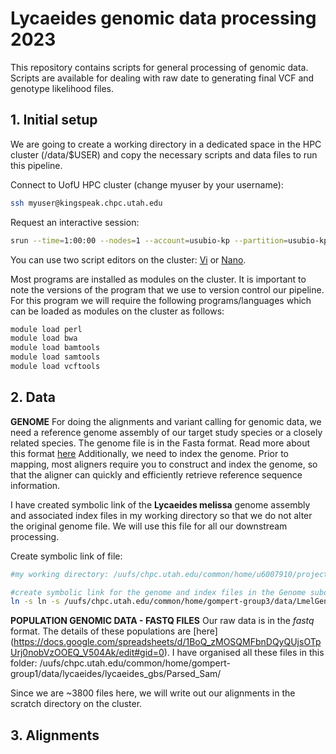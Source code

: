 # Lycaeides genomic data processing 2023
This repository contains scripts for general processing of genomic data. Scripts are available for dealing with raw date to generating final VCF and genotype likelihood files. 

## 1. Initial setup

We are going to create a working directory in a dedicated space in the HPC cluster (/data/$USER) and copy the necessary scripts and data files to run this pipeline.

Connect to UofU HPC cluster (change myuser by your username):

```bash
ssh myuser@kingspeak.chpc.utah.edu
```

Request an interactive session:

```bash
srun --time=1:00:00 --nodes=1 --account=usubio-kp --partition=usubio-kp --pty /bin/bash -l
```
You can use two script editors on the cluster: [Vi](https://www.linuxjournal.com/content/how-use-vi-editor-linux) or [Nano](https://www.nano-editor.org/).

Most programs are installed as modules on the cluster. It is important to note the versions of the program that we use to version control our pipeline. For this program we will require the following programs/languages which can be loaded as modules on the cluster as follows:

```bash
module load perl
module load bwa
module load bamtools
module load samtools
module load vcftools
```

## 2. Data 

**GENOME**
For doing the alignments and variant calling for genomic data, we need a reference genome assembly of our target study species or a closely related species. The genome file is in the Fasta format. Read more about this format [here](https://software.broadinstitute.org/software/igv/FASTA#:~:text=A%20FASTA%20file%20is%20a,followed%20by%20the%20sequence%20name.) Additionally, we need to index the genome. Prior to mapping, most aligners require you to construct and index the genome, so that the aligner can quickly and efficiently retrieve reference sequence information.

I have created symbolic link of the **Lycaeides melissa** genome assembly and associated index files in my working directory so that we do not alter the original genome file. We will use this file for all our downstream processing. 

Create symbolic link of file:

```bash
#my working directory: /uufs/chpc.utah.edu/common/home/u6007910/projects/lycaeides_data_processing_2023

#create symbolic link for the genome and index files in the Genome subdirectory
ln -s ln -s /uufs/chpc.utah.edu/common/home/gompert-group3/data/LmelGenome/Lmel_dovetailPacBio_genome.fasta* ./Genome
```
**POPULATION GENOMIC DATA - FASTQ FILES**
Our raw data is in the *fastq* format. The details of these populations are [here] (https://docs.google.com/spreadsheets/d/1BoQ_zMOSQMFbnDQyQUjsOTpUrj0nobVzOOEQ_V504Ak/edit#gid=0). I have organised all these files in this folder: /uufs/chpc.utah.edu/common/home/gompert-group1/data/lycaeides/lycaeides_gbs/Parsed_Sam/

Since we are ~3800 files here, we will write out our alignments in the scratch directory on the cluster. 

## 3. Alignments
